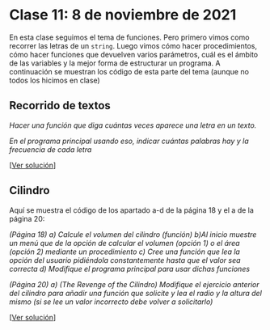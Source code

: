 # Clase 11: 8 de noviembre de 2021

En esta clase seguimos el tema de funciones. Pero primero vimos como recorrer las letras de un `string`. Luego vimos cómo hacer procedimientos, cómo hacer funciones que devuelven varios parámetros, cuál es el ámbito de las variables y la mejor forma de estructurar un programa. A continuación se muestran los código de esta parte del tema (aunque no todos los hicimos en clase)

## Recorrido de textos
*Hacer una función que diga cuántas veces aparece una letra en un texto.*

*En el programa principal usando eso, indicar cuántas palabras hay y la frecuencia de cada letra*

[[Ver solución](t4e05.texto.py)]

## Cilindro
Aquí se muestra el código de los apartado a-d de la página 18 y el a de la página 20:

*(Página 18)* 
*a) Calcule el volumen del cilindro (función)*
*b)Al inicio muestre un menú que de la opción de calcular el volumen (opción 1) o el área (opción 2) mediante un procedimiento*
*c) Cree una función que lea la opción del usuario pidiéndola constantemente hasta que el valor sea correcta*
*d) Modifique el programa principal para usar dichas funciones*

*(Página 20)*
*a) (The Revenge of the Cilindro) Modifique el ejercicio anterior del cilindro para añadir una función que solicite y lea el radio y la altura del mismo (si se lee un valor incorrecto debe volver a solicitarlo)*

[[Ver solución](t4e06.cilindro.py)]
